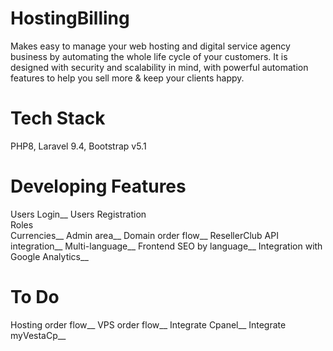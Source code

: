 # HostingBilling

Makes easy to manage your web hosting and digital service agency business by automating the whole life cycle of your customers. 
It is designed with security and scalability in mind, with powerful automation features to help you sell more & keep your clients happy.

# Tech Stack

PHP8, Laravel 9.4, Bootstrap v5.1

# Developing Features

Users Login__
Users Registration  
Roles<br />
Currencies__
Admin area__
Domain order flow__
ResellerClub API integration__
Multi-language__
Frontend SEO by language__
Integration with Google Analytics__

# To Do
Hosting order flow__
VPS order flow__
Integrate Cpanel__
Integrate myVestaCp__